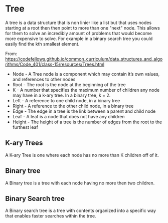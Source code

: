 # Tree

A tree is a data structure that is non linier like a list but that uses nodes starting at a root then then point to more than one "next" node. This allows for them to solve an incredibly amount of problems that would become more expensive to solve. For example in a binary search tree you could easily find the kth smallest element.


From: https://codefellows.github.io/common_curriculum/data_structures_and_algorithms/Code_401/class-15/resources/Trees.html
* Node - A Tree node is a component which may contain it’s own values, and references to other nodes
* Root - The root is the node at the beginning of the tree
* K - A number that specifies the maximum number of children any node may have in a k-ary tree. In a binary tree, k = 2.
* Left - A reference to one child node, in a binary tree
* Right - A reference to the other child node, in a binary tree
* Edge - The edge in a tree is the link between a parent and child node
* Leaf - A leaf is a node that does not have any children
* Height - The height of a tree is the number of edges from the root to the furthest leaf

## K-ary Trees
A K-ary Tree is one where each node has no more than K children off of it.

## Binary tree
A Binary tree is a tree with each node having no more then two children.

## Binary Search tree
A Binary search tree is a tree with contents organized into a specific way that enables faster searches within the tree.
